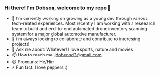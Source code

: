 ### Hi there! I'm Dobson, welcome to my repo 👋

- 🔭 I’m currently working on growing as a young dev through various tech-related experiences. Most recently I am working with a reseearch team to build and end-to-end automated drone inventory scanning system for a major global automotive manufacturer.
- 👯 I’m always looking to collaborate and contribute to interesting projects!
- 💬 Ask me about: Whatever! I love sports, nature and movies
- 📫 How to reach me: jdobsond3@gmail.com
- 😄 Pronouns: He/Him
- ⚡ Fun fact: I love peppers :)
